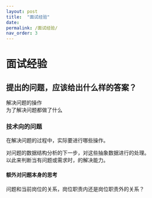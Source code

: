 ```yaml
---
layout: post
title:  "面试经验"
date:
permalink: /面试经验/
nav_order: 3
---
```


# 面试经验

## 提出的问题，应该给出什么样的答案？
解决问题的操作  
为了解决问题都做了什么  
### 技术向的问题
在解决问题的过程中，实际要进行哪些操作。  

对问题的数据结构分析的下一步，对这些抽象数据进行的处理。  
以此来判断当有问题或需求时，的解决能力。  
#### 额外对问题本身的思考
问题和当前岗位的关系，岗位职责内还是岗位职责外的关系？